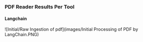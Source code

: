 ### PDF Reader Results Per Tool
#### Langchain
![Initial/Raw Ingestion of pdf](images/Initial Processing of PDF by LangChain.PNG)
